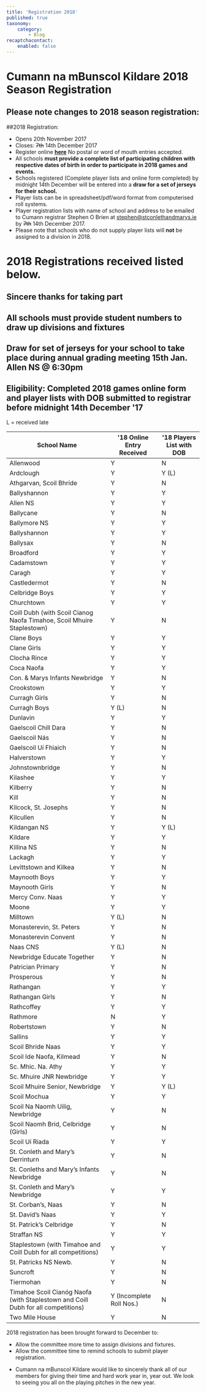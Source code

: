 ```yaml
---
title: 'Registration 2018'
published: true
taxonomy:
    category:
        - Blog
recaptchacontact:
    enabled: false
---
```


# Cumann na mBunscol Kildare 2018 Season Registration 
## Please note changes to 2018 season registration:

##2018 Registration: 
* Opens 20th November 2017
* Closes: ~~7th~~ 14th December 2017
* Register online **[here](https://goo.gl/forms/pHnygJ6LWnV5PBZ73)** No postal or word of mouth entries accepted.
* All schools **must provide a complete list of participating children with respective dates of birth in order to participate in 2018 games and events.**
* Schools registered (Complete player lists and online form completed) by midnight 14th December will be entered into a **draw for a set of jerseys for their school.** 
* Player lists can be in spreadsheet/pdf/word format from computerised roll systems. 
* Player registration lists with name of school and address to be emailed to Cumann registrar Stephen O Brien at stephen@stconlethandmarys.ie by ~~7th~~ 14th December 2017.
* Please note that schools who do not supply player lists will **not** be assigned to a division in 2018.

# 2018 Registrations received listed below. #
## Sincere thanks for taking part ##
## All schools must provide student numbers to draw up divisions and fixtures ##
## Draw for set of jerseys for your school to take place during annual grading meeting 15th Jan. Allen NS @ 6:30pm ##
## Eligibility: Completed 2018 games online form and player lists with DOB submitted to registrar before midnight 14th December '17 ##

L = received late

| School Name | '18 Online Entry Received | '18 Players List with DOB |
| ------|------|------ |
| Allenwood | Y | N |
| Ardclough  | Y | Y (L) |
| Athgarvan, Scoil Bhríde | Y | N |
| Ballyshannon | Y | Y |
| Allen NS | Y | Y |
| Ballycane | Y | N |
| Ballymore NS | Y | Y |
| Ballyshannon | Y | Y |
| Ballysax | Y | N |
| Broadford | Y | Y |
| Cadamstown | Y | Y |
| Caragh | Y | Y |
| Castledermot | Y | N |
| Celbridge Boys | Y | Y |
| Churchtown | Y | Y |
| Coill Dubh (with Scoil Cianog Naofa Timahoe, Scoil Mhuire Staplestown) | Y | N |
| Clane Boys | Y | Y |
| Clane Girls | Y | Y |
| Clocha Rince | Y | Y |
| Coca Naofa | Y | Y |
| Con. & Marys Infants Newbridge | Y | N |
| Crookstown | Y | Y |
| Curragh Girls | Y | N |
| Curragh Boys | Y (L) | N |
| Dunlavin | Y | Y |
| Gaelscoil Chill Dara | Y | N |
| Gaelscoil Nás | Y | N |
| Gaelscoil Uí Fhiaich | Y | N |
| Halverstown | Y | Y |
| Johnstownbridge | Y | N |
| Kilashee | Y | Y |
| Kilberry | Y | N |
| Kill | Y | N |
| Kilcock, St. Josephs | Y | N |
| Kilcullen | Y | N |
| Kildangan NS | Y | Y (L) |
| Kildare | Y | Y |
| Killina NS | Y | N |
| Lackagh | Y | Y |
| Levittstown and Kilkea | Y | N |
| Maynooth Boys | Y | Y |
| Maynooth Girls | Y | N |
| Mercy Conv. Naas | Y | Y |
| Moone | Y | Y |
| Milltown | Y (L) | N |
| Monasterevin, St. Peters | Y | N |
| Monasterevin Convent | Y | N |
| Naas CNS | Y (L) | N |
| Newbridge Educate Together | Y | N |
| Patrician Primary | Y | N |
| Prosperous | Y | N |
| Rathangan | Y | Y |
| Rathangan Girls | Y | N |
| Rathcoffey | Y | Y |
| Rathmore | N | Y |
| Robertstown | Y | N |
| Sallins | Y | Y |
| Scoil Bhride Naas | Y | Y |
| Scoil Ide Naofa, Kilmead | Y | N |
| Sc. Mhic. Na. Athy | Y | Y |
| Sc. Mhuire JNR Newbridge | Y | Y |
| Scoil Mhuire Senior, Newbridge | Y | Y (L) |
| Scoil Mochua | Y | Y |
| Scoil Na Naomh Uilig, Newbridge | Y | N |
| Scoil Naomh Brid, Celbridge (Girls) | Y | N |
| Scoil Uí Riada | Y | Y |
| St. Conleth and Mary’s Derrinturn | Y | N |
| St. Conleths and Mary’s Infants Newbridge  | Y | N |
| St. Conleth and Mary’s Newbridge | Y | Y |
| St. Corban’s, Naas | Y | N |
| St. David’s Naas | Y | Y |
| St. Patrick’s Celbridge | Y | N |
| Straffan NS | Y | Y |
| Staplestown (with Timahoe and Coill Dubh for all competitions) | Y | Y |
| St. Patricks NS Newb. | Y | N |
| Suncroft | Y | N |
| Tiermohan | Y | N |
| Timahoe Scoil Cianóg Naofa (with Staplestown and Coill Dubh for all competitions) | Y (Incomplete Roll Nos.) | N |
| Two Mile House | Y | N |

2018 registration has been brought forward to December to:
* Allow the committee more time to assign divisions and fixtures.
* Allow the committee time to remind schools to submit player registration.
* <p>Cumann na mBunscol Kildare would like to sincerely thank all of our members for giving their time and hard work year in, year out. We look to seeing you all on the playing pitches in the new year.</p>
